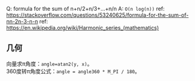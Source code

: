 

Q: formula for the sum of n+n/2+n/3+...+n/n
A: `O(n log(n))`
ref: https://stackoverflow.com/questions/53240625/formula-for-the-sum-of-nn-2n-3-n-n
ref: https://en.wikipedia.org/wiki/Harmonic_series_(mathematics)


## 几何


向量求π角度：`angle=atan2(y, x)`。  
360度转π角度公式：`angle = angle360 * M_PI / 180`。  